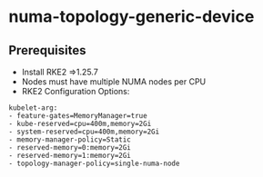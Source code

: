 # numa-topology-generic-device

## Prerequisites
- Install RKE2 =>1.25.7
- Nodes must have multiple NUMA nodes per CPU
- RKE2 Configuration Options:

```
kubelet-arg:
- feature-gates=MemoryManager=true
- kube-reserved=cpu=400m,memory=2Gi
- system-reserved=cpu=400m,memory=2Gi
- memory-manager-policy=Static
- reserved-memory=0:memory=2Gi
- reserved-memory=1:memory=2Gi
- topology-manager-policy=single-numa-node
```

